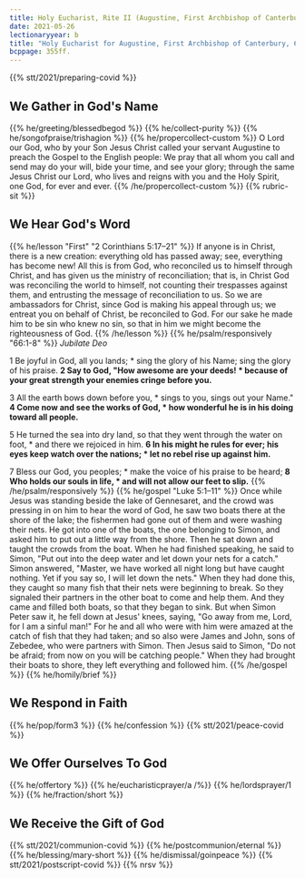 ```yaml
---
title: Holy Eucharist, Rite II (Augustine, First Archbishop of Canterbury)
date: 2021-05-26
lectionaryyear: b
title: "Holy Eucharist for Augustine, First Archbishop of Canterbury, 605"
bcppage: 355ff.
---
```

{{% stt/2021/preparing-covid %}}

## We Gather in God's Name
{{% he/greeting/blessedbegod %}}
{{% he/collect-purity %}}
{{% he/songofpraise/trishagion %}}
{{% he/propercollect-custom %}}
O Lord our God, who by your Son Jesus Christ called your servant Augustine to preach the Gospel to the English people: We pray that all whom you call and send may do your will, bide your time, and see your glory; through the same Jesus Christ our Lord, who lives and reigns with you and the Holy Spirit, one God, for ever and ever.
{{% /he/propercollect-custom %}}
{{% rubric-sit %}}

## We Hear God's Word
{{% he/lesson "First" "2 Corinthians 5:17–21" %}}
If anyone is in Christ, there is a new creation: everything old has passed away; see, everything has become new! All this is from God, who reconciled us to himself through Christ, and has given us the ministry of reconciliation; that is, in Christ God was reconciling the world to himself, not counting their trespasses against them, and entrusting the message of reconciliation to us. So we are ambassadors for Christ, since God is making his appeal through us; we entreat you on behalf of Christ, be reconciled to God. For our sake he made him to be sin who knew no sin, so that in him we might become the righteousness of God.
{{% /he/lesson %}}
{{% he/psalm/responsively "66:1-8" %}}
_Jubilate Deo_

1 Be joyful in God, all you lands; *
sing the glory of his Name;
sing the glory of his praise.
**2 Say to God, "How awesome are your deeds! *
because of your great strength your enemies cringe before you.**

3 All the earth bows down before you, *
sings to you, sings out your Name."
**4 Come now and see the works of God, *
how wonderful he is in his doing toward all people.**

5 He turned the sea into dry land,
so that they went through the water on foot, *
and there we rejoiced in him.
**6 In his might he rules for ever;
his eyes keep watch over the nations; *
let no rebel rise up against him.**

7 Bless our God, you peoples; *
make the voice of his praise to be heard;
**8 Who holds our souls in life, *
and will not allow our feet to slip.**
{{% /he/psalm/responsively %}}
{{% he/gospel "Luke 5:1–11" %}}
Once while Jesus was standing beside the lake of Gennesaret, and the crowd was pressing in on him to hear the word of God, he saw two boats there at the shore of the lake; the fishermen had gone out of them and were washing their nets. He got into one of the boats, the one belonging to Simon, and asked him to put out a little way from the shore. Then he sat down and taught the crowds from the boat. When he had finished speaking, he said to Simon, "Put out into the deep water and let down your nets for a catch." Simon answered, "Master, we have worked all night long but have caught nothing. Yet if you say so, I will let down the nets." When they had done this, they caught so many fish that their nets were beginning to break. So they signaled their partners in the other boat to come and help them. And they came and filled both boats, so that they began to sink. But when Simon Peter saw it, he fell down at Jesus' knees, saying, "Go away from me, Lord, for I am a sinful man!" For he and all who were with him were amazed at the catch of fish that they had taken; and so also were James and John, sons of Zebedee, who were partners with Simon. Then Jesus said to Simon, "Do not be afraid; from now on you will be catching people." When they had brought their boats to shore, they left everything and followed him.
{{% /he/gospel %}}
{{% he/homily/brief %}}

## We Respond in Faith
{{% he/pop/form3 %}}
{{% he/confession %}}
{{% stt/2021/peace-covid %}}

## We Offer Ourselves To God
{{% he/offertory %}}
{{% he/eucharisticprayer/a /%}}
{{% he/lordsprayer/1 %}}
{{% he/fraction/short %}}

## We Receive the Gift of God
{{% stt/2021/communion-covid %}}
{{% he/postcommunion/eternal %}}
{{% he/blessing/mary-short %}}
{{% he/dismissal/goinpeace %}}
{{% stt/2021/postscript-covid %}}
{{% nrsv %}}
